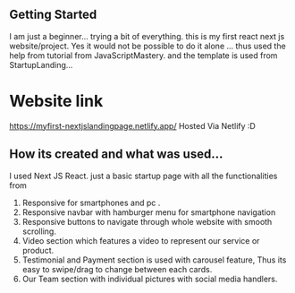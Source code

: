 ## Getting Started

I am just a beginner... trying a bit of everything. this is my first react next js website/project.
Yes it would not be possible to do it alone ... thus used the help from tutorial from
JavaScriptMastery. and the template is used from StartupLanding...

# Website link
https://myfirst-nextjslandingpage.netlify.app/
Hosted Via Netlify :D

## How its created and what was used...

I used Next JS React. just a basic startup page with all the functionalities from
1. Responsive for smartphones and pc .
2. Responsive navbar with hamburger menu for smartphone navigation
3. Responsive buttons to navigate through whole website with smooth scrolling.
4. Video section which features a video to represent our service or product.
5. Testimonial and Payment section is used with carousel feature, Thus its easy to swipe/drag to change between each cards.
6. Our Team section with individual pictures with social media handlers.
